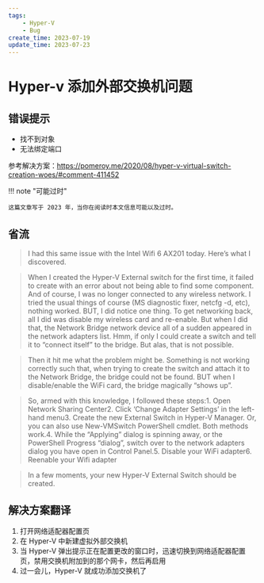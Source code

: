 ```yaml
---
tags:
    - Hyper-V
    - Bug
create_time: 2023-07-19
update_time: 2023-07-23
---
```


# Hyper-v 添加外部交换机问题

## 错误提示

* 找不到对象
* 无法绑定端口

参考解决方案：https://pomeroy.me/2020/08/hyper-v-virtual-switch-creation-woes/#comment-411452

<!-- more -->


!!! note "可能过时"

    这篇文章写于 2023 年，当你在阅读时本文信息可能以及过时。


## 省流

> I had this same issue with the Intel Wifi 6 AX201 today. Here’s what I discovered.

> When I created the Hyper-V External switch for the first time, it failed to create with an error about not being able to find some component. And of course, I was no longer connected to any wireless network. I tried the usual things of course (MS diagnostic fixer, netcfg -d, etc), nothing worked. BUT, I did notice one thing. To get networking back, all I did was disable my wireless card and re-enable. But when I did that, the Network Bridge network device all of a sudden appeared in the network adapters list. Hmm, if only I could create a switch and tell it to “connect itself” to the bridge. But alas, that is not possible.

> Then it hit me what the problem might be. Something is not working correctly such that, when trying to create the switch and attach it to the Network Bridge, the bridge could not be found. BUT when I disable/enable the WiFi card, the bridge magically “shows up”.

> So, armed with this knowledge, I followed these steps:1. Open Network Sharing Center2. Click ‘Change Adapter Settings’ in the left-hand menu3. Create the new External Switch in Hyper-V Manager. Or, you can also use New-VMSwitch PowerShell cmdlet. Both methods work.4. While the “Applying” dialog is spinning away, or the PowerShell Progress “dialog”, switch over to the network adapters dialog you have open in Control Panel.5. Disable your WiFi adapter6. Reenable your Wifi adapter

> In a few moments, your new Hyper-V External Switch should be created.


## 解决方案翻译

1. 打开网络适配器配置页
2. 在 Hyper-V 中新建虚拟外部交换机
3. 当 Hyper-V 弹出提示正在配置更改的窗口时，迅速切换到网络适配器配置页，禁用交换机附加到的那个网卡，然后再启用
4. 过一会儿，Hyper-V 就成功添加交换机了